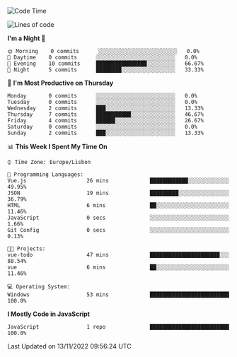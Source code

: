 <!--START_SECTION:waka-->
![Code Time](http://img.shields.io/badge/Code%20Time-23%20hrs%2034%20mins-blue)

![Lines of code](https://img.shields.io/badge/From%20Hello%20World%20I%27ve%20Written-43%20Thousand%20lines%20of%20code-blue)

**I'm a Night 🦉** 

```text
🌞 Morning    0 commits      ░░░░░░░░░░░░░░░░░░░░░░░░░   0.0% 
🌆 Daytime    0 commits      ░░░░░░░░░░░░░░░░░░░░░░░░░   0.0% 
🌃 Evening    10 commits     ████████████████░░░░░░░░░   66.67% 
🌙 Night      5 commits      ████████░░░░░░░░░░░░░░░░░   33.33%

```
📅 **I'm Most Productive on Thursday** 

```text
Monday       0 commits      ░░░░░░░░░░░░░░░░░░░░░░░░░   0.0% 
Tuesday      0 commits      ░░░░░░░░░░░░░░░░░░░░░░░░░   0.0% 
Wednesday    2 commits      ███░░░░░░░░░░░░░░░░░░░░░░   13.33% 
Thursday     7 commits      ███████████░░░░░░░░░░░░░░   46.67% 
Friday       4 commits      ██████░░░░░░░░░░░░░░░░░░░   26.67% 
Saturday     0 commits      ░░░░░░░░░░░░░░░░░░░░░░░░░   0.0% 
Sunday       2 commits      ███░░░░░░░░░░░░░░░░░░░░░░   13.33%

```


📊 **This Week I Spent My Time On** 

```text
⌚︎ Time Zone: Europe/Lisbon

💬 Programming Languages: 
Vue.js                   26 mins             ████████████░░░░░░░░░░░░░   49.95% 
JSON                     19 mins             █████████░░░░░░░░░░░░░░░░   36.79% 
HTML                     6 mins              ██░░░░░░░░░░░░░░░░░░░░░░░   11.46% 
JavaScript               0 secs              ░░░░░░░░░░░░░░░░░░░░░░░░░   1.66% 
Git Config               0 secs              ░░░░░░░░░░░░░░░░░░░░░░░░░   0.13%

🐱‍💻 Projects: 
vue-todo                 47 mins             ██████████████████████░░░   88.54% 
vue                      6 mins              ██░░░░░░░░░░░░░░░░░░░░░░░   11.46%

💻 Operating System: 
Windows                  53 mins             █████████████████████████   100.0%

```

**I Mostly Code in JavaScript** 

```text
JavaScript               1 repo              █████████████████████████   100.0%

```



 Last Updated on 13/11/2022 09:56:24 UTC
<!--END_SECTION:waka-->
